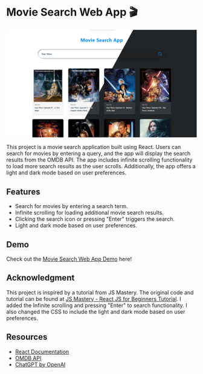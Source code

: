 # Movie Search Web App 🎬

![Movie Search Web App](https://github.com/Leonhard-Schwarz/freecodecamp-personal-portfolio-webpage/blob/c91033e13303620ae681b90241c5cbdacf92005b/images/movie-search-web-app-preview-1.png)

This project is a movie search application built using React. Users can search for movies by entering a query, and the app will display the search results from the OMDB API. The app includes infinite scrolling functionality to load more search results as the user scrolls. Additionally, the app offers a light and dark mode based on user preferences.

## Features

- Search for movies by entering a search term.
- Infinite scrolling for loading additional movie search results.
- Clicking the search icon or pressing "Enter" triggers the search.
- Light and dark mode based on user preferences.

## Demo

Check out the [Movie Search Web App Demo](https://leonhard-schwarz.github.io/Movie-Search-Web-App) here!

## Acknowledgment

This project is inspired by a tutorial from JS Mastery. The original code and tutorial can be found at [JS Mastery - React JS for Beginners Tutorial](https://www.youtube.com/watch?v=b9eMGE7QtTk&list=PLJcy0uabn41qkORUEq8DQsp-MUrwjpi6b&index=14). I added the Infinite scrolling and pressing "Enter" to search functionality. I also changed the CSS to include the light and dark mode based on user preferences.

## Resources

- [React Documentation](https://reactjs.org/)
- [OMDB API](http://www.omdbapi.com/)
- [ChatGPT by OpenAI](https://openai.com/chatgpt)
